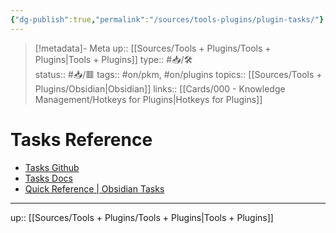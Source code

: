 ```yaml
---
{"dg-publish":true,"permalink":"/sources/tools-plugins/plugin-tasks/"}
---
```


 
> [!metadata]- Meta
> up:: [[Sources/Tools + Plugins/Tools + Plugins\|Tools + Plugins]]
> type:: #📥/🛠  
> status:: #📥/🟥
> tags::  #on/pkm, #on/plugins 
> topics:: [[Sources/Tools + Plugins/Obsidian\|Obsidian]]
> links:: [[Cards/000 - Knowledge Management/Hotkeys for Plugins\|Hotkeys for Plugins]]

# Tasks Reference

- [Tasks Github](https://github.com/obsidian-tasks-group/obsidian-tasks)
- [Tasks Docs](https://obsidian-tasks-group.github.io/obsidian-tasks/)
- [Quick Reference | Obsidian Tasks](https://obsidian-tasks-group.github.io/obsidian-tasks/quick-reference/)

---
up:: [[Sources/Tools + Plugins/Tools + Plugins\|Tools + Plugins]]
